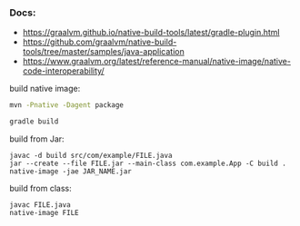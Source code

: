 
### Docs:
- https://graalvm.github.io/native-build-tools/latest/gradle-plugin.html
- https://github.com/graalvm/native-build-tools/tree/master/samples/java-application
- https://www.graalvm.org/latest/reference-manual/native-image/native-code-interoperability/

build native image:

```bash
mvn -Pnative -Dagent package

gradle build
```

build from Jar:
```
javac -d build src/com/example/FILE.java
jar --create --file FILE.jar --main-class com.example.App -C build .
native-image -jae JAR_NAME.jar
```

build from class:
```
javac FILE.java
native-image FILE
```